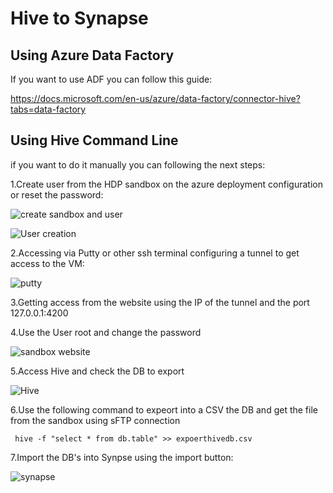 # Hive to Synapse

## Using Azure Data Factory

If you want to use ADF you can follow this guide:

https://docs.microsoft.com/en-us/azure/data-factory/connector-hive?tabs=data-factory

## Using Hive Command Line

if you want to do it manually you can following the next steps:

1.Create user from the HDP sandbox on the azure deployment configuration or reset the password:

![create sandbox and user](https://user-images.githubusercontent.com/7907123/156600810-15bda27f-b015-46cf-82e8-914a03594b42.png)


![User creation](https://user-images.githubusercontent.com/7907123/156598598-7a5e7f39-9807-4ce1-b910-0da3f3093b20.png)

2.Accessing via Putty or other ssh terminal configuring a tunnel to get access to the VM:

![putty](https://user-images.githubusercontent.com/7907123/156598922-7f3ed2d6-eef3-434e-9ecb-ec6e15d85eb4.png)

3.Getting access from the website using the IP of the tunnel and the port 127.0.0.1:4200




4.Use the User root and change the password

![sandbox website](https://user-images.githubusercontent.com/7907123/156598978-2bc83363-598e-4346-8113-a41ac62717d4.png)

5.Access Hive and check the DB to export

![Hive](https://user-images.githubusercontent.com/7907123/156599505-baa24405-62c7-49fa-883e-6b4d2083c9ed.png)

6.Use the following command to expeort into a CSV the DB and get the file from the sandbox using sFTP connection
```
 hive -f "select * from db.table" >> expoerthivedb.csv
```

7.Import the DB's into Synpse using the import button:

![synapse](https://user-images.githubusercontent.com/7907123/156605005-9f8ed058-0db3-4f83-98ff-a25cf4d6d043.png)









